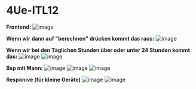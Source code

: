 # 4Ue-ITL12

**Frontend:**
![image](https://github.com/user-attachments/assets/8f51e855-3c79-4f54-9d71-b13054fea0e4)

**Wenn wir dann auf "berechnen" drücken kommt das raus:**
![image](https://github.com/user-attachments/assets/763227ac-6d2f-462e-bcef-a86087de0f22)

**Wenn wir bei den Täglichen Stunden über oder unter 24 Stunden kommt das:**
![image](https://github.com/user-attachments/assets/3e118782-d00c-4e0c-8b35-2d9ac98028a2)
![image](https://github.com/user-attachments/assets/3f596c8b-467c-48f0-9240-53ab6a91d8d7)

**Bsp mit Mann:**
![image](https://github.com/user-attachments/assets/6898ca95-04d0-47bb-ad68-fa0856be66ba)
![image](https://github.com/user-attachments/assets/ba1b3db0-39ca-4ef0-87a5-95f25c106f4f)
![image](https://github.com/user-attachments/assets/328df417-c8bc-47d7-b8d2-2809ad0b4bed)

**Responive (für kleine Geräte)**
![image](https://github.com/user-attachments/assets/68092fcd-f4f0-4d98-8f35-e5b0b961fb6b)
![image](https://github.com/user-attachments/assets/1fe6e2d2-6db1-44fa-b79f-e24b09ae7ea1)

